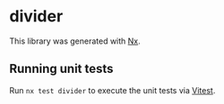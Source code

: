 # divider

This library was generated with [Nx](https://nx.dev).

## Running unit tests

Run `nx test divider` to execute the unit tests via [Vitest](https://vitest.dev/).

